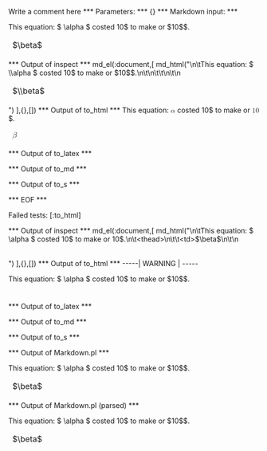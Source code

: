 Write a comment here
*** Parameters: ***
{}
*** Markdown input: ***
<table markdown='1'>
	This equation: $ \alpha $ costed 10$ to make or $10$$.
	<thead>
		<td>$\beta$</td>
	</thead>
</table>
*** Output of inspect ***
md_el(:document,[
	md_html("<table markdown='1'>\n\tThis equation: $ \\alpha $ costed 10$ to make or $10$$.\n\t<thead>\n\t\t<td>$\\beta$</td>\n\t</thead>\n</table>")
],{},[])
*** Output of to_html ***
<table>This equation: <math xmlns='http://www.w3.org/1998/Math/MathML'><mi>&alpha;</mi></math> costed 10$ to make or <math xmlns='http://www.w3.org/1998/Math/MathML'><mn>10</mn></math>$.<thead>
		<td><math xmlns='http://www.w3.org/1998/Math/MathML'><mi>&beta;</mi></math></td>
	</thead>
</table>
*** Output of to_latex ***

*** Output of to_md ***

*** Output of to_s ***

*** EOF ***




Failed tests:   [:to_html] 

*** Output of inspect ***
md_el(:document,[
	md_html("<table markdown='1'>\n\tThis equation: $ \\alpha $ costed 10$ to make or $10$$.\n\t<thead>\n\t\t<td>$\\beta$</td>\n\t</thead>\n</table>")
],{},[])
*** Output of to_html ***
-----| WARNING | -----
<table>This equation: $ \alpha $ costed 10$ to make or $10$$.<thead>
		<td />
	</thead>
</table>
*** Output of to_latex ***

*** Output of to_md ***

*** Output of to_s ***

*** Output of Markdown.pl ***
<table markdown='1'>
    This equation: $ \alpha $ costed 10$ to make or $10$$.
    <thead>
        <td>$\beta$</td>
    </thead>
</table>

*** Output of Markdown.pl (parsed) ***
<table markdown='1'>
    This equation: $ \alpha $ costed 10$ to make or $10$$.
    <thead>
        <td>$\beta$</td
       >
    </thead
     >
</table
 >